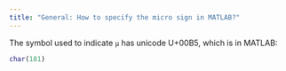 ```yaml
---
title: "General: How to specify the micro sign in MATLAB?"
---
```


The symbol used to indicate `µ` has unicode U+00B5, which is in MATLAB:

```matlab
char(181)
```
